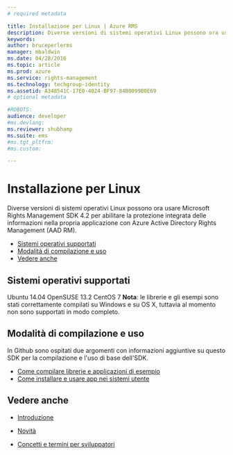 ```yaml
---
# required metadata

title: Installazione per Linux | Azure RMS
description: Diverse versioni di sistemi operativi Linux possono ora usare Microsoft Rights Management SDK 4.2.
keywords:
author: bruceperlerms
manager: mbaldwin
ms.date: 04/28/2016
ms.topic: article
ms.prod: azure
ms.service: rights-management
ms.technology: techgroup-identity
ms.assetid: A348541C-17E0-4024-BF97-84B0099B0E69
# optional metadata

#ROBOTS:
audience: developer
#ms.devlang:
ms.reviewer: shubhamp
ms.suite: ems
#ms.tgt_pltfrm:
#ms.custom:

---
```


# Installazione per Linux


Diverse versioni di sistemi operativi Linux possono ora usare Microsoft Rights Management SDK 4.2 per abilitare la protezione integrata delle informazioni nella propria applicazione con Azure Active Directory Rights Management (AAD RM).

-   [Sistemi operativi supportati](#supported_operating_systems)
-   [Modalità di compilazione e uso](#how_to_build_and_use)
-   [Vedere anche](#see_also)

## Sistemi operativi supportati


Ubuntu 14.04
OpenSUSE 13.2
CentOS 7
**Nota**: le librerie e gli esempi sono stati correttamente compilati su Windows e su OS X, tuttavia al momento non sono supportati in modo completo.

 

## Modalità di compilazione e uso

In Github sono ospitati due argomenti con informazioni aggiuntive su questo SDK per la compilazione e l'uso di base dell'SDK.

-   [Come compilare librerie e applicazioni di esempio](https://github.com/AzureAD/rms-sdk-for-cpp/blob/master/docs/how_to_build_it.md)
-   [Come installare e usare app nei sistemi utente](https://github.com/AzureAD/rms-sdk-for-cpp/blob/master/docs/how_to_use_it.md)

## Vedere anche

* [Introduzione](get-started.md)

* [Novità](release-notes.md)

* [Concetti e termini per sviluppatori](core-concepts.md)

 

 





<!--HONumber=Apr16_HO4-->


